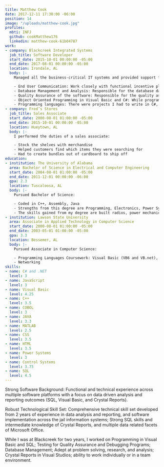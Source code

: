 ```yaml
---
title: Matthew Cook
date: 2017-12-11 17:30:00 -06:00
position: 14
image: "/uploads/matthew-cook.jpg"
profiles:
  mbti: INFJ
  github: cookMatthew176
  linkedin: matthew-cook-61b04787
work:
- company: Blackcreek Integrated Systems
  job_title: Software Developer
  start_date: 2015-10-01 00:00:00 -05:00
  end_date: 2017-08-01 00:00:00 -05:00
  location: Irondale, AL
  body: |-
    Managed all the business-critical IT systems and provided support for nearly 30 counties in jail information systems:

    - End User Communication: Work closely with functional incentive plan administrators in a design specification capacity to ensure that the business requirements of the end user are met
    - Database Management and Analysis: Responsible for the database data, tables, programming in SQL, and security of Microsoft SQL server management studio for the company
    - Quality Assurance of the software: Responsible for the quality assurance of the company’s jail information systems through different types of testing and bug discovery
    - Object Oriented Programming in Visual Basic and C#: While programming in VB.net, responsible for the building, testing, and debugging of multiple services, programs, and crystal reports of the company’s jail information system
    - Programming languages: There were projects I had to write in C#, JavaScript, and HTML5 to go along with Visual Basic
- company: Fred’s Stores
  job_title: Sales Associate
  start_date: 2000-08-01 01:00:00 -05:00
  end_date: 2015-10-01 00:00:00 -05:00
  location: Hueytown, AL
  body: |-
    I performed the duties of a sales associate:

    - Stock the shelves with merchandise
    - Helped customers find which items they were searching for
    - Had to create bundles out of cardboard to ship off
education:
- institution: The University of Alabama
  area: Bachelor of Science in Electrical and Computer Engineering
  start_date: 2004-08-01 01:00:00 -05:00
  end_date: 2011-12-01 00:00:00 -06:00
  gpa: 2.3
  location: Tuscaloosa, AL
  body: |-
    Pursued Bachelor of Science:

    - Coded in C++, Assembly, Java
    - Strengths from this degree are Programming, Electronics, Power Systems, and Control Systems
    - The skills gained from my degree are built radios, power mechanics and power magnetism, microcomputers, and programmed PLC circuits
- institution: Lawson State University
  area: Associate in Applied Technology in Computer Science
  start_date: 2000-08-01 01:00:00 -05:00
  end_date: 2003-05-01 01:00:00 -05:00
  gpa: 3.3
  location: Bessemer, AL
  body: |-
    Pursued Associate in Computer Science:

    - Programming Languages Coursework: Visual Basic (VB6 and VB.net), COBOL, C#/C++, Java, HTML, CSS, JavaScript, VHDL code, Assembly Machine Language, MATLAB, SQL
    - Networking
skills:
- name: C# and .NET
  level: 3
- name: JavaScript
  level: 3
- name: Visual Basic
  level: 4.25
- name: C++
  level: 3.5
- name: COBOL
  level: 3
- name: JAVA
  level: 3.3
- name: MATLAB
  level: 2.5
- name: CSS
  level: 3.5
- name: HTML
  level: 3.5
- name: Power Systems
  level: 3
- name: Control Systems
  level: 3.75
- name: SQL
  level: 4.5
---
```


Strong Software Background: Functional and technical experience across multiple software platforms with a focus on data driven analysis and reporting outcomes (SQL, Visual Basic, and Crystal Reports).

Robust Technological Skill Set: Comprehensive technical skill set developed from 2 years of experience in data analysis and reporting, and software implementation across the jail information systems; Strong SQL skills and intermediate knowledge of Crystal Reports, and multiple data related facets of Microsoft Office.

While I was at Blackcreek for two years, I worked on Programming in Visual Basic and SQL; Testing for Quality Assurance and Debugging Programs; Database Management; Adept at problem solving, research, and analysis; Crystal Reports in Visual Studios; ability to work individually or in a team environment.